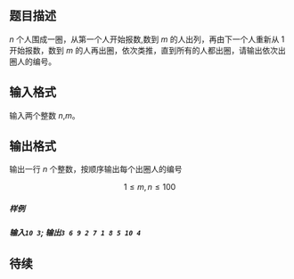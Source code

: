 ## 题目描述

*n* 个人围成一圈，从第一个人开始报数,数到 *m* 的人出列，再由下一个人重新从 1 开始报数，数到 *m* 的人再出圈，依次类推，直到所有的人都出圈，请输出依次出圈人的编号。

## 输入格式

输入两个整数 *n*,*m*。

## 输出格式

输出一行 *n* 个整数，按顺序输出每个出圈人的编号

$$1\leq m, n \leq 100$$

##### 样例

##### 输入`10 3`;  输出`3 6 9 2 7 1 8 5 10 4`



## 待续